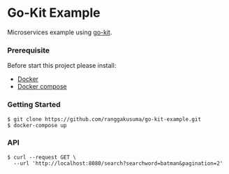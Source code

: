 # Go-Kit Example
Microservices example using [go-kit](https://github.com/go-kit/kit).

### Prerequisite
Before start this project please install:
 - [Docker](https://www.docker.com)
 - [Docker compose](https://docs.docker.com/compose/install/)

### Getting Started

```shell
$ git clone https://github.com/ranggakusuma/go-kit-example.git
$ docker-compose up
```

### API

```shell
$ curl --request GET \
  --url 'http://localhost:8080/search?searchword=batman&pagination=2'
```

 
